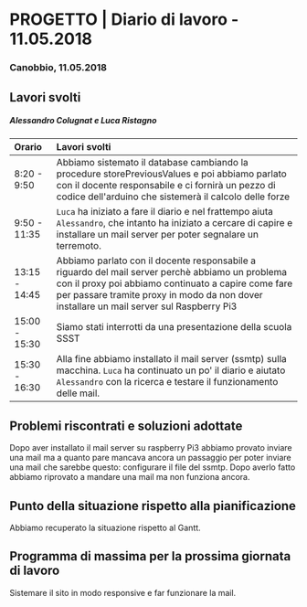 # PROGETTO | Diario di lavoro - 11.05.2018

### Canobbio, 11.05.2018


## Lavori svolti


##### Alessandro Colugnat e  Luca Ristagno
| **Orario**     | **Lavori svolti** |
| :------------- | :---------------- |
| 8:20 - 9:50  | Abbiamo sistemato il database cambiando la procedure storePreviousValues e poi abbiamo parlato con il docente responsabile e ci fornirà un pezzo di codice dell'arduino che sistemerà il calcolo delle forze  |
| 9:50 - 11:35  | `Luca` ha iniziato a fare il diario e nel frattempo aiuta `Alessandro`, che intanto ha iniziato a cercare di capire e installare un mail server per poter segnalare un terremoto.   |
| 13:15 - 14:45 | Abbiamo parlato con il docente responsabile a riguardo del mail server perchè abbiamo un problema con il proxy poi abbiamo continuato a capire come fare per passare tramite proxy in modo da non dover installare un mail server sul Raspberry Pi3  |
| 15:00 - 15:30| Siamo stati interrotti da una presentazione della scuola SSST |
|15:30 - 16:30 | Alla fine abbiamo installato il mail server (ssmtp) sulla macchina. `Luca` ha continuato un po' il diario e aiutato `Alessandro` con la ricerca e testare il funzionamento delle mail.|









##  Problemi riscontrati e soluzioni adottate
  Dopo aver installato il mail server su raspberry Pi3 abbiamo
  provato inviare una mail ma a quanto pare mancava ancora un passaggio per poter inviare una mail che sarebbe questo: configurare il file del ssmtp. Dopo averlo fatto abbiamo riprovato a mandare una mail ma non funziona ancora.

##  Punto della situazione rispetto alla pianificazione
  Abbiamo recuperato la situazione rispetto al Gantt.

## Programma di massima per la prossima giornata di lavoro
  Sistemare il sito in modo responsive e far funzionare la mail.
